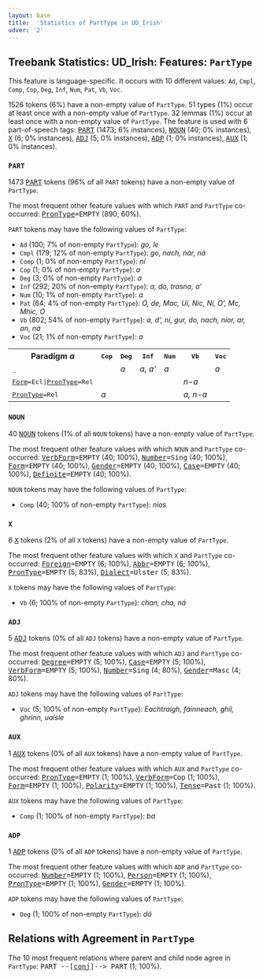 ```yaml
---
layout: base
title:  'Statistics of PartType in UD_Irish'
udver: '2'
---
```


## Treebank Statistics: UD_Irish: Features: `PartType`

This feature is language-specific.
It occurs with 10 different values: `Ad`, `Cmpl`, `Comp`, `Cop`, `Deg`, `Inf`, `Num`, `Pat`, `Vb`, `Voc`.

1526 tokens (6%) have a non-empty value of `PartType`.
51 types (1%) occur at least once with a non-empty value of `PartType`.
32 lemmas (1%) occur at least once with a non-empty value of `PartType`.
The feature is used with 6 part-of-speech tags: <tt><a href="ga-pos-PART.html">PART</a></tt> (1473; 6% instances), <tt><a href="ga-pos-NOUN.html">NOUN</a></tt> (40; 0% instances), <tt><a href="ga-pos-X.html">X</a></tt> (6; 0% instances), <tt><a href="ga-pos-ADJ.html">ADJ</a></tt> (5; 0% instances), <tt><a href="ga-pos-ADP.html">ADP</a></tt> (1; 0% instances), <tt><a href="ga-pos-AUX.html">AUX</a></tt> (1; 0% instances).

### `PART`

1473 <tt><a href="ga-pos-PART.html">PART</a></tt> tokens (96% of all `PART` tokens) have a non-empty value of `PartType`.

The most frequent other feature values with which `PART` and `PartType` co-occurred: <tt><a href="ga-feat-PronType.html">PronType</a></tt><tt>=EMPTY</tt> (890; 60%).

`PART` tokens may have the following values of `PartType`:

* `Ad` (100; 7% of non-empty `PartType`): <em>go, le</em>
* `Cmpl` (179; 12% of non-empty `PartType`): <em>go, nach, nár, ná</em>
* `Comp` (1; 0% of non-empty `PartType`): <em>ní</em>
* `Cop` (1; 0% of non-empty `PartType`): <em>a</em>
* `Deg` (3; 0% of non-empty `PartType`): <em>a</em>
* `Inf` (292; 20% of non-empty `PartType`): <em>a, do, trasna, a'</em>
* `Num` (10; 1% of non-empty `PartType`): <em>a</em>
* `Pat` (64; 4% of non-empty `PartType`): <em>Ó, de, Mac, Uí, Nic, Ní, O', Mc, Mhic, O</em>
* `Vb` (802; 54% of non-empty `PartType`): <em>a, d', ní, gur, do, nach, níor, ar, an, ná</em>
* `Voc` (21; 1% of non-empty `PartType`): <em>a</em>

<table>
  <tr><th>Paradigm <i>a</i></th><th><tt>Cop</tt></th><th><tt>Deg</tt></th><th><tt>Inf</tt></th><th><tt>Num</tt></th><th><tt>Vb</tt></th><th><tt>Voc</tt></th></tr>
  <tr><td><tt>_</tt></td><td></td><td><em>a</em></td><td><em>a, a'</em></td><td><em>a</em></td><td></td><td><em>a</em></td></tr>
  <tr><td><tt><tt><a href="ga-feat-Form.html">Form</a></tt><tt>=Ecl</tt>|<tt><a href="ga-feat-PronType.html">PronType</a></tt><tt>=Rel</tt></tt></td><td></td><td></td><td></td><td></td><td><em>n-a</em></td><td></td></tr>
  <tr><td><tt><tt><a href="ga-feat-PronType.html">PronType</a></tt><tt>=Rel</tt></tt></td><td><em>a</em></td><td></td><td></td><td></td><td><em>a, n-a</em></td><td></td></tr>
</table>

### `NOUN`

40 <tt><a href="ga-pos-NOUN.html">NOUN</a></tt> tokens (1% of all `NOUN` tokens) have a non-empty value of `PartType`.

The most frequent other feature values with which `NOUN` and `PartType` co-occurred: <tt><a href="ga-feat-VerbForm.html">VerbForm</a></tt><tt>=EMPTY</tt> (40; 100%), <tt><a href="ga-feat-Number.html">Number</a></tt><tt>=Sing</tt> (40; 100%), <tt><a href="ga-feat-Form.html">Form</a></tt><tt>=EMPTY</tt> (40; 100%), <tt><a href="ga-feat-Gender.html">Gender</a></tt><tt>=EMPTY</tt> (40; 100%), <tt><a href="ga-feat-Case.html">Case</a></tt><tt>=EMPTY</tt> (40; 100%), <tt><a href="ga-feat-Definite.html">Definite</a></tt><tt>=EMPTY</tt> (40; 100%).

`NOUN` tokens may have the following values of `PartType`:

* `Comp` (40; 100% of non-empty `PartType`): <em>níos</em>

### `X`

6 <tt><a href="ga-pos-X.html">X</a></tt> tokens (2% of all `X` tokens) have a non-empty value of `PartType`.

The most frequent other feature values with which `X` and `PartType` co-occurred: <tt><a href="ga-feat-Foreign.html">Foreign</a></tt><tt>=EMPTY</tt> (6; 100%), <tt><a href="ga-feat-Abbr.html">Abbr</a></tt><tt>=EMPTY</tt> (6; 100%), <tt><a href="ga-feat-PronType.html">PronType</a></tt><tt>=EMPTY</tt> (5; 83%), <tt><a href="ga-feat-Dialect.html">Dialect</a></tt><tt>=Ulster</tt> (5; 83%).

`X` tokens may have the following values of `PartType`:

* `Vb` (6; 100% of non-empty `PartType`): <em>chan, cha, ná</em>

### `ADJ`

5 <tt><a href="ga-pos-ADJ.html">ADJ</a></tt> tokens (0% of all `ADJ` tokens) have a non-empty value of `PartType`.

The most frequent other feature values with which `ADJ` and `PartType` co-occurred: <tt><a href="ga-feat-Degree.html">Degree</a></tt><tt>=EMPTY</tt> (5; 100%), <tt><a href="ga-feat-Case.html">Case</a></tt><tt>=EMPTY</tt> (5; 100%), <tt><a href="ga-feat-VerbForm.html">VerbForm</a></tt><tt>=EMPTY</tt> (5; 100%), <tt><a href="ga-feat-Number.html">Number</a></tt><tt>=Sing</tt> (4; 80%), <tt><a href="ga-feat-Gender.html">Gender</a></tt><tt>=Masc</tt> (4; 80%).

`ADJ` tokens may have the following values of `PartType`:

* `Voc` (5; 100% of non-empty `PartType`): <em>Eachtraigh, fáinneach, ghil, ghrinn, uaisle</em>

### `AUX`

1 <tt><a href="ga-pos-AUX.html">AUX</a></tt> tokens (0% of all `AUX` tokens) have a non-empty value of `PartType`.

The most frequent other feature values with which `AUX` and `PartType` co-occurred: <tt><a href="ga-feat-PronType.html">PronType</a></tt><tt>=EMPTY</tt> (1; 100%), <tt><a href="ga-feat-VerbForm.html">VerbForm</a></tt><tt>=Cop</tt> (1; 100%), <tt><a href="ga-feat-Form.html">Form</a></tt><tt>=EMPTY</tt> (1; 100%), <tt><a href="ga-feat-Polarity.html">Polarity</a></tt><tt>=EMPTY</tt> (1; 100%), <tt><a href="ga-feat-Tense.html">Tense</a></tt><tt>=Past</tt> (1; 100%).

`AUX` tokens may have the following values of `PartType`:

* `Comp` (1; 100% of non-empty `PartType`): <em>ba</em>

### `ADP`

1 <tt><a href="ga-pos-ADP.html">ADP</a></tt> tokens (0% of all `ADP` tokens) have a non-empty value of `PartType`.

The most frequent other feature values with which `ADP` and `PartType` co-occurred: <tt><a href="ga-feat-Number.html">Number</a></tt><tt>=EMPTY</tt> (1; 100%), <tt><a href="ga-feat-Person.html">Person</a></tt><tt>=EMPTY</tt> (1; 100%), <tt><a href="ga-feat-PronType.html">PronType</a></tt><tt>=EMPTY</tt> (1; 100%), <tt><a href="ga-feat-Gender.html">Gender</a></tt><tt>=EMPTY</tt> (1; 100%).

`ADP` tokens may have the following values of `PartType`:

* `Deg` (1; 100% of non-empty `PartType`): <em>dá</em>

## Relations with Agreement in `PartType`

The 10 most frequent relations where parent and child node agree in `PartType`:
<tt>PART --[<tt><a href="ga-dep-conj.html">conj</a></tt>]--> PART</tt> (1; 100%).

